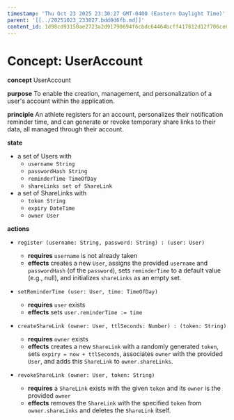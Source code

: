 ```yaml
---
timestamp: 'Thu Oct 23 2025 23:30:27 GMT-0400 (Eastern Daylight Time)'
parent: '[[../20251023_233027.bdd0d6fb.md]]'
content_id: 1d98cd93150ae2723a2d91790694f6cbdc64464bcff417812d12f706ce63fd71
---
```


# Concept: UserAccount

**concept** UserAccount

**purpose** To enable the creation, management, and personalization of a user's account within the application.

**principle** An athlete registers for an account, personalizes their notification reminder time, and can generate or revoke temporary share links to their data, all managed through their account.

**state**

* a set of Users with
  * `username String`
  * `passwordHash String`
  * `reminderTime TimeOfDay`
  * `shareLinks set of ShareLink`
* a set of ShareLinks with
  * `token String`
  * `expiry DateTime`
  * `owner User`

**actions**

* `register (username: String, password: String) : (user: User)`
  * **requires** `username` is not already taken
  * **effects** creates a new `User`, assigns the provided `username` and `passwordHash` (of the `password`), sets `reminderTime` to a default value (e.g., null), and initializes `shareLinks` as an empty set.

* `setReminderTime (user: User, time: TimeOfDay)`
  * **requires** `user` exists
  * **effects** sets `user.reminderTime := time`

* `createShareLink (owner: User, ttlSeconds: Number) : (token: String)`
  * **requires** `owner` exists
  * **effects** creates a new `ShareLink` with a randomly generated `token`, sets `expiry = now + ttlSeconds`, associates `owner` with the provided `User`, and adds this `ShareLink` to `owner.shareLinks`.

* `revokeShareLink (owner: User, token: String)`
  * **requires** a `ShareLink` exists with the given `token` and its `owner` is the provided `owner`
  * **effects** removes the `ShareLink` with the specified `token` from `owner.shareLinks` and deletes the `ShareLink` itself.
